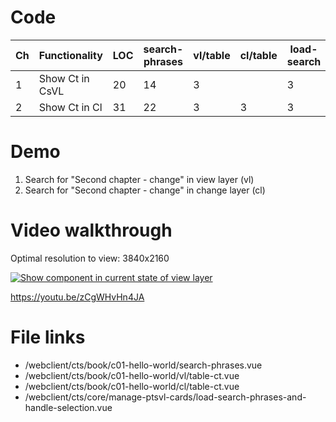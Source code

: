 # Code

| Ch  | Functionality   | LOC | search-phrases | vl/table | cl/table | load-search |
| --- | --------------- | --- | -------------- | -------- | -------- | ----------- |
| 1   | Show Ct in CsVL | 20  | 14             | 3        |          | 3           |
| 2   | Show Ct in Cl   | 31  | 22             | 3        | 3        | 3           |

# Demo

1. Search for "Second chapter - change" in view layer (vl)
2. Search for "Second chapter - change" in change layer (cl)

# Video walkthrough

Optimal resolution to view: 3840x2160

[![Show component in current state of view layer](https://img.youtube.com/vi/zCgWHvHn4JA/0.jpg)](https://www.youtube.com/watch?v=zCgWHvHn4JA "Show component in current state of view layer")

https://youtu.be/zCgWHvHn4JA

# File links

- /webclient/cts/book/c01-hello-world/search-phrases.vue
- /webclient/cts/book/c01-hello-world/vl/table-ct.vue
- /webclient/cts/book/c01-hello-world/cl/table-ct.vue
- /webclient/cts/core/manage-ptsvl-cards/load-search-phrases-and-handle-selection.vue
